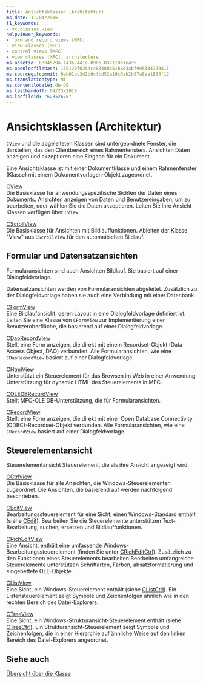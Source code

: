 ```yaml
---
title: Ansichtsklassen (Architektur)
ms.date: 11/04/2016
f1_keywords:
- vc.classes.view
helpviewer_keywords:
- form and record views [MFC]
- view classes [MFC]
- control views [MFC]
- view classes [MFC], architecture
ms.assetid: 8894579a-1436-441e-b985-83711061e495
ms.openlocfilehash: 15b120f0354c483480351b8d3abf995334779411
ms.sourcegitcommit: 0ab61bc3d2b6cfbd52a16c6ab2b97a8ea1864f12
ms.translationtype: MT
ms.contentlocale: de-DE
ms.lasthandoff: 04/23/2019
ms.locfileid: "62352670"
---
```

# <a name="view-classes-architecture"></a>Ansichtsklassen (Architektur)

`CView` und die abgeleiteten Klassen sind untergeordnete Fenster, die darstellen, das den Clientbereich eines Rahmenfensters. Ansichten Daten anzeigen und akzeptieren eine Eingabe für ein Dokument.

Eine Ansichtsklasse ist mit einer Dokumentklasse und einem Rahmenfenster (Klasse) mit einem Dokumentvorlagen-Objekt zugeordnet.

[CView](../mfc/reference/cview-class.md)<br/>
Die Basisklasse für anwendungsspezifische Sichten der Daten eines Dokuments. Ansichten anzeigen von Daten und Benutzereingaben, um zu bearbeiten, oder wählen Sie die Daten akzeptieren. Leiten Sie Ihre Ansicht Klassen verfügen über `CView`.

[CScrollView](../mfc/reference/cscrollview-class.md)<br/>
Die Basisklasse für Ansichten mit Bildlauffunktionen. Ableiten der Klasse "View" aus `CScrollView` für den automatischen Bildlauf.

## <a name="form-and-record-views"></a>Formular und Datensatzansichten

Formularansichten sind auch Ansichten Bildlauf. Sie basiert auf einer Dialogfeldvorlage.

Datensatzansichten werden von Formularansichten abgeleitet. Zusätzlich zu der Dialogfeldvorlage haben sie auch eine Verbindung mit einer Datenbank.

[CFormView](../mfc/reference/cformview-class.md)<br/>
Eine Bildlaufansicht, deren Layout in eine Dialogfeldvorlage definiert ist. Leiten Sie eine Klasse von `CFormView` zur Implementierung einer Benutzeroberfläche, die basierend auf einer Dialogfeldvorlage.

[CDaoRecordView](../mfc/reference/cdaorecordview-class.md)<br/>
Stellt eine Form anzeigen, die direkt mit einem Recordset-Objekt (Data Access Object, DAO) verbunden. Alle Formularansichten, wie eine `CDaoRecordView` basiert auf einer Dialogfeldvorlage.

[CHtmlView](../mfc/reference/chtmlview-class.md)<br/>
Unterstützt ein Steuerelement für das Browsen im Web in einer Anwendung. Unterstützung für dynamic HTML des Steuerelements in MFC.

[COLEDBRecordView](../mfc/reference/coledbrecordview-class.md)<br/>
Stellt MFC-OLE DB-Unterstützung, die für Formularansichten.

[CRecordView](../mfc/reference/crecordview-class.md)<br/>
Stellt eine Form anzeigen, die direkt mit einer Open Database Connectivity (ODBC)-Recordset-Objekt verbunden. Alle Formularansichten, wie eine `CRecordView` basiert auf einer Dialogfeldvorlage.

## <a name="control-views"></a>Steuerelementansicht

Steuerelementansicht Steuerelement, die als ihre Ansicht angezeigt wird.

[CCtrlView](../mfc/reference/cctrlview-class.md)<br/>
Die Basisklasse für alle Ansichten, die Windows-Steuerelementen zugeordnet. Die Ansichten, die basierend auf werden nachfolgend beschrieben.

[CEditView](../mfc/reference/ceditview-class.md)<br/>
Bearbeitungssteuerelement für eine Sicht, einen Windows-Standard enthält (siehe [CEdit](../mfc/reference/cedit-class.md)). Bearbeiten Sie die Steuerelemente unterstützen Text-Bearbeitung, suchen, ersetzen und Bildlauffunktionen.

[CRichEditView](../mfc/reference/cricheditview-class.md)<br/>
Eine Ansicht, enthält eine umfassende Windows-Bearbeitungssteuerelement (finden Sie unter [CRichEditCtrl](../mfc/reference/cricheditctrl-class.md)). Zusätzlich zu den Funktionen eines Steuerelements bearbeiten Bearbeiten umfangreiche Steuerelemente unterstützen Schriftarten, Farben, absatzformatierung und eingebettete OLE-Objekte.

[CListView](../mfc/reference/clistview-class.md)<br/>
Eine Sicht, ein Windows-Steuerelement enthält (siehe [CListCtrl](../mfc/reference/clistctrl-class.md)). Ein Listensteuerelement zeigt Symbole und Zeichenfolgen ähnlich wie in den rechten Bereich des Datei-Explorers.

[CTreeView](../mfc/reference/ctreeview-class.md)<br/>
Eine Sicht, ein Windows-Strukturansicht-Steuerelement enthält (siehe [CTreeCtrl](../mfc/reference/ctreectrl-class.md)). Ein Strukturansicht-Steuerelement zeigt Symbole und Zeichenfolgen, die in einer Hierarchie auf ähnliche Weise auf den linken Bereich des Datei-Explorers angeordnet.

## <a name="see-also"></a>Siehe auch

[Übersicht über die Klasse](../mfc/class-library-overview.md)
